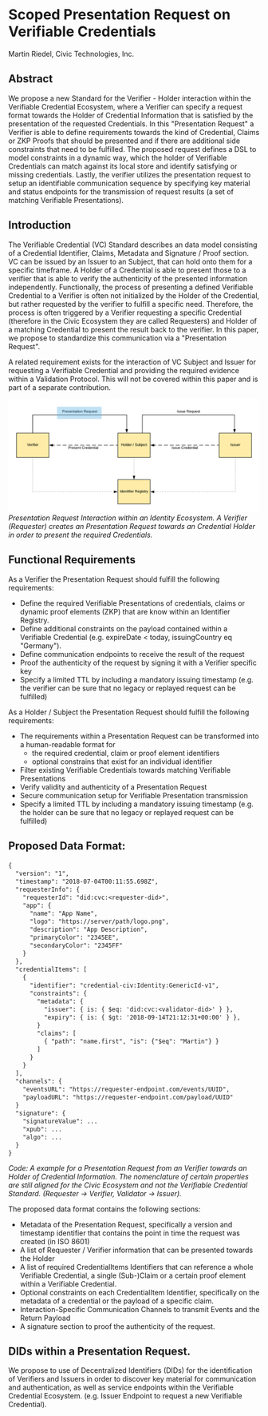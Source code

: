 # Scoped Presentation Request on Verifiable Credentials
Martin Riedel, Civic Technologies, Inc.

## Abstract
We propose a new Standard for the Verifier - Holder interaction within the Verifiable Credential Ecosystem, where a Verifier can specify a request format towards the Holder of Credential Information that is satisfied by the presentation of the requested Credentials. In this "Presentation Request" a Verifier is able to define requirements towards the kind of Credential, Claims or ZKP Proofs that should be presented and if there are additional side constraints that need to be fulfilled. The proposed request defines a DSL to model constraints in a dynamic way, which the holder of Verifiable Credentials can match against its local store and identify satisfying or missing credentials. Lastly, the verifier utilizes the presentation request to setup an identifiable communication sequence by specifying key material and status endpoints for the transmission of request results (a set of matching Verifiable Presentations).

## Introduction
The Verifiable Credential (VC) Standard describes an data model consisting of a Credential Identifier, Claims, Metadata and Signature / Proof section. VC can be issued by an Issuer to an Subject, that can hold onto them for a specific timeframe. A Holder of a Credential is able to present those to a verifier that is able to verify the authenticity of the presented information independently. Functionally, the process of presenting a defined Verifiable Credential to a Verifier is often not initialized by the Holder of the Credential, but rather requested by the verifier to fulfill a specific need. Therefore, the process is often triggered by a Verifier requesting a specific Credential (therefore in the Civic Ecosystem they are called Requesters) and Holder of a matching Credential to present the result back to the verifier. In this paper, we propose to standardize this communication via a "Presentation Request".

A related requirement exists for the interaction of VC Subject and Issuer for requesting a Verifiable Credential and providing the required evidence within a Validation Protocol. This will not be covered within this paper and is part of a separate contribution.


![Alt text](PresReq_Ecosystem.png)
*Presentation Request Interaction within an Identity Ecosystem. A Verifier (Requester) creates an Presentation Request towards an Credential Holder in order to present the required Credentials.*



## Functional Requirements
As a Verifier the Presentation Request should fulfill the following requirements:
- Define the required Verifiable Presentations of credentials, claims or dynamic proof elements (ZKP) that are know within an Identifier Registry.
- Define additional constraints on the payload contained within a Verifiable Credential (e.g. expireDate < today, issuingCountry eq "Germany").
- Define communication endpoints to receive the result of the request
- Proof the authenticity of the request by signing it with a Verifier specific key
- Specify a limited TTL by including a mandatory issuing timestamp (e.g. the verifier can be sure that no legacy or replayed request can be fulfilled)

As a Holder / Subject the Presentation Request should fulfill the following requirements:

- The requirements within a Presentation Request can be transformed into a human-readable format for
  - the required credential, claim or proof element identifiers
  - optional constrains that exist for an individual identifier
- Filter existing Verifiable Credentials towards matching Verifiable Presentations
- Verify validity and authenticity of a Presentation Request
- Secure communication setup for Verifiable Presentation transmission
- Specify a limited TTL by including a mandatory issuing timestamp (e.g. the holder can be sure that no legacy or replayed request can be fulfilled)

## Proposed Data Format:

```
{
  "version": "1",
  "timestamp": "2018-07-04T00:11:55.698Z",
  "requesterInfo": {
    "requesterId": "did:cvc:<requester-did>",
    "app": {
      "name": "App Name",
      "logo": "https://server/path/logo.png",
      "description": "App Description",
      "primaryColor": "2345EE",
      "secondaryColor": "2345FF"
    }
  },
  "credentialItems": [
    {
      "identifier": "credential-civ:Identity:GenericId-v1",
      "constraints": {
        "metadata": {
		  "issuer": { is: { $eq: 'did:cvc:<validator-did>' } },
		  "expiry": { is: { $gt: '2018-09-14T21:12:31+00:00' } },	
		}
        "claims": [
          { "path": "name.first", "is": {"$eq": "Martin"} }
        ]
      }
    }
  ],
  "channels": {
    "eventsURL": "https://requester-endpoint.com/events/UUID",
    "payloadURL": "https://requester-endpoint.com/payload/UUID"
  }
  "signature": {
    "signatureValue": ...
    "xpub": ...
    "algo": ...
  }
}
```
*Code: A example for a Presentation Request from an Verifier towards an Holder of Credential Information. The nomenclature of certain properties are still aligned for the Civic Ecosystem and not the Verifiable Credential Standard. (Requester → Verifier, Validator → Issuer).*

The proposed data format contains the following sections:

- Metadata of the Presentation Request, specifically a version and timestamp identifier that contains the point in time the request was created (in ISO 8601)
- A list of Requester / Verifier information that can be presented towards the Holder
- A list of required CredentialItems Identifiers that can reference a whole Verifiable Credential, a single (Sub-)Claim or a certain proof element within a Verifiable Credential.
- Optional constraints on each CredentialItem Identifier, specifically on the metadata of a credential or the payload of a specific claim.
- Interaction-Specific Communication Channels to transmit Events and the Return Payload
- A signature section to proof the authenticity of the request.

## DIDs within a Presentation Request.
We propose to use of Decentralized Identifiers (DIDs) for the identification of Verifiers and Issuers in order to discover key material for communication and authentication, as well as service endpoints within the Verifiable Credential Ecosystem. (e.g. Issuer Endpoint to request a new Verifiable Credential).

